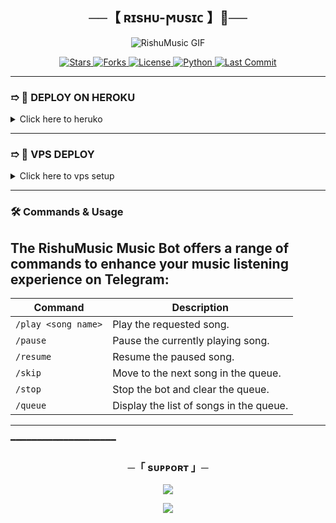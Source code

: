 
<h2 align="center">
    ──【 ʀɪsʜυ-ϻυsɪᴄ 】🚩──
</h2>
<div align="center">
    <img src="https://github.com/RishuBot/RishuMusic/blob/main/.github/Rishu.gif" alt="RishuMusic GIF" />
</div>

<p align="center">
    <a href="https://github.com/Rishubot/RishuMusic">
        <img src="https://img.shields.io/github/stars/Rishubot/RishuMusic&color=black&logo=github&logoColor=black&style=for-the-badge" alt="Stars" />
    </a>
    <a href="https://github.com/Rishubot/RishuMusic/network/members">
        <img src="https://img.shields.io/github/forks/Rishubot/RishuMusic?color=black&logo=github&logoColor=black&style=for-the-badge" alt="Forks" />
    </a>
    <a href="https://github.com/Rishubot/RishuMusic/blob/master/LICENSE">
        <img src="https://img.shields.io/badge/License-MIT-blueviolet?style=for-the-badge" alt="License" />
    </a>
    <a href="https://www.python.org/">
        <img src="https://img.shields.io/badge/Written%20in-Python-orange?style=for-the-badge&logo=python" alt="Python" />
    </a>
    <a href="https://github.com/Rishubot/Rishumusic/commits/Rishubot">
        <img src="https://img.shields.io/github/last-commit/Rishubot/RishuMusic?color=blue&logo=github&logoColor=green&style=for-the-badge" alt="Last Commit" />
    </a>
</p>

---

 ### ➱ 🚀 DEPLOY ON HEROKU

<details>
  <summary>Click here to heruko</summary>
  <br>
  <a href="https://dashboard.heroku.com/new?template=https://github.com/RishuBot/RishuMusic">
      <img src="https://img.shields.io/badge/Deploy_to_Heroku-red?style=for-the-badge&logo=heroku&logoColor=green" alt="Deploy to Heroku">
  </a>
</details>


---

### ➱ 🔧 VPS DEPLOY
<details>
  <summary>Click here to vps setup</summary>
  <br>
1. **Upgrade & Update:**
   ```bash
   apt update -y && apt install sudo -y
   ```

2. **Install Required Packages:**
   ```bash
   sudo apt install curl ffmpeg git nano python3-pip screen -y
   ```
3. **Setting up PIP**
   ```bash
   cd && rm -rf RishuMusic
   ```
5. **Clone the Repository**
   ```bash
   git clone https://github.com/Rishubot/RishuMusic && cd RishuMusic
   ```
6. **Install Requirements**
   ```bash
   pip3 install -r requirements.txt --force-reinstall
   ```
7. **Create .env  with Config.env**
   ```bash
   nano Config.env
   ```
   - Edit .env with your vars
8. **Add variable Vars:**
   ```Need environment
   API_ID

   API_HASH

   BOT_TOKEN

   STRING_SESSION

   MONGO_DB_URL

   OWNER_ID

   LOG_GROUP_ID

   START_IMAGE_URL
   ```
   - After That Save and Exit By Below Buttons..
   - Press `ctrl + s` button on keyboard to save.
   - Press `ctrl + x`  after save and Exit.
10. **Run the Bot**
    ```bash
    python3 -m RishuMusic
    ```
    </details>
---

### 🛠 Commands & Usage

</details>

## The RishuMusic Music Bot offers a range of commands to enhance your music listening experience on Telegram:

| Command                 | Description                                 |
|-------------------------|---------------------------------------------|
| `/play <song name>`     | Play the requested song.                    |
| `/pause`                | Pause the currently playing song.           |
| `/resume`               | Resume the paused song.                     |
| `/skip`                 | Move to the next song in the queue.         |
| `/stop`                 | Stop the bot and clear the queue.           |
| `/queue`                | Display the list of songs in the queue.     |


---
</details>
━━━━━━━━━━━━━━━━━━━━

<h3 align="center">
    ─「 sᴜᴩᴩᴏʀᴛ 」─
</h3>

<p align="center">
<a href="https://t.me/ur_rishu_143"><img src="https://img.shields.io/badge/-Support%20Group-blue.svg?style=for-the-badge&logo=Telegram"></a>
</p>

<p align="center">
<a href="https://t.me/ur_rishu_143"><img src="https://img.shields.io/badge/-Support%20Channel-blue.svg?style=for-the-badge&logo=Telegram"></a>
</p>
